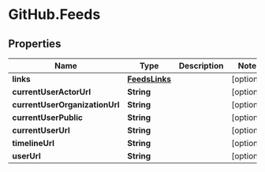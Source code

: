 # GitHub.Feeds

## Properties

Name | Type | Description | Notes
------------ | ------------- | ------------- | -------------
**links** | [**FeedsLinks**](FeedsLinks.md) |  | [optional] 
**currentUserActorUrl** | **String** |  | [optional] 
**currentUserOrganizationUrl** | **String** |  | [optional] 
**currentUserPublic** | **String** |  | [optional] 
**currentUserUrl** | **String** |  | [optional] 
**timelineUrl** | **String** |  | [optional] 
**userUrl** | **String** |  | [optional] 


